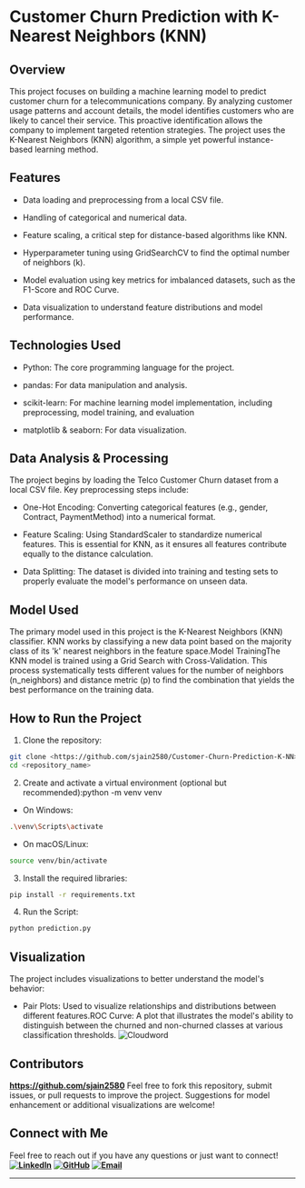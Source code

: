 # Customer Churn Prediction with K-Nearest Neighbors (KNN)

## Overview

This project focuses on building a machine learning model to predict customer churn for a telecommunications company. By analyzing customer usage patterns and account details, the model identifies customers who are likely to cancel their service. This proactive identification allows the company to implement targeted retention strategies. The project uses the K-Nearest Neighbors (KNN) algorithm, a simple yet powerful instance-based learning method.

## Features

- Data loading and preprocessing from a local CSV file.

- Handling of categorical and numerical data.

- Feature scaling, a critical step for distance-based algorithms like KNN.

- Hyperparameter tuning using GridSearchCV to find the optimal number of neighbors (k).

- Model evaluation using key metrics for imbalanced datasets, such as the F1-Score and ROC Curve.

- Data visualization to understand feature distributions and model performance.

## Technologies Used

- Python: The core programming language for the project.

- pandas: For data manipulation and analysis.

- scikit-learn: For machine learning model implementation, including preprocessing, model training, and evaluation

- matplotlib & seaborn: For data visualization.

## Data Analysis & Processing

The project begins by loading the Telco Customer Churn dataset from a local CSV file. Key preprocessing steps include:

- One-Hot Encoding: Converting categorical features (e.g., gender, Contract, PaymentMethod) into a numerical format.

- Feature Scaling: Using StandardScaler to standardize numerical features. This is essential for KNN, as it ensures all features contribute equally to the distance calculation.

- Data Splitting: The dataset is divided into training and testing sets to properly evaluate the model's performance on unseen data.

## Model Used

The primary model used in this project is the K-Nearest Neighbors (KNN) classifier. KNN works by classifying a new data point based on the majority class of its 'k' nearest neighbors in the feature space.Model TrainingThe KNN model is trained using a Grid Search with Cross-Validation. This process systematically tests different values for the number of neighbors (n_neighbors) and distance metric (p) to find the combination that yields the best performance on the training data.

## How to Run the Project

1. Clone the repository:

```bash
git clone <https://github.com/sjain2580/Customer-Churn-Prediction-K-NN>
cd <repository_name>
```

2. Create and activate a virtual environment (optional but recommended):python -m venv venv

- On Windows:
  
```bash
.\venv\Scripts\activate
```

- On macOS/Linux:

```bash
source venv/bin/activate
```

3. Install the required libraries:

```bash
pip install -r requirements.txt
```

4. Run the Script:

```bash
python prediction.py
```

## Visualization

The project includes visualizations to better understand the model's behavior:

- Pair Plots: Used to visualize relationships and distributions between different features.ROC Curve: A plot that illustrates the model's ability to distinguish between the churned and non-churned classes at various classification thresholds.
![Cloudword](cloudword1.png)

## Contributors

**<https://github.com/sjain2580>**
Feel free to fork this repository, submit issues, or pull requests to improve the project. Suggestions for model enhancement or additional visualizations are welcome!

## Connect with Me

Feel free to reach out if you have any questions or just want to connect!
**[![LinkedIn](https://img.shields.io/badge/-LinkedIn-0A66C2?style=flat-square&logo=linkedin&logoColor=white)](https://www.linkedin.com/in/sjain04/)**
**[![GitHub](https://img.shields.io/badge/-GitHub-181717?style=flat-square&logo=github&logoColor=white)](https://github.com/sjain2580)**
**[![Email](https://img.shields.io/badge/-Email-D14836?style=flat-square&logo=gmail&logoColor=white)](mailto:sjain040395@gmail.com)**

---
